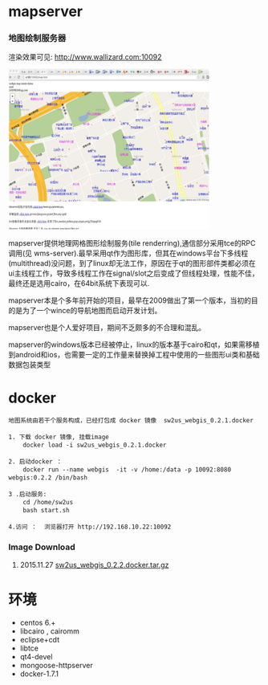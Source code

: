 mapserver
=========

### 地图绘制服务器

渲染效果可见:  http://www.wallizard.com:10092
<div>
<img src="./doc/image01.jpg" width="400px" height="320px"/>
</div>
<p></p>

  mapserver提供地理网格图形绘制服务(tile renderring),通信部分采用tce的RPC调用(见 wms-server).最早采用qt作为图形库，但其在windows平台下多线程(multithread)没问题，到了linux却无法工作，原因在于qt的图形部件类都必须在ui主线程工作，导致多线程工作在signal/slot之后变成了但线程处理，性能不佳，最终还是选用cairo，在64bit系统下表现可以.
	
  mapserver本是个多年前开始的项目，最早在2009做出了第一个版本，当初的目的是为了一个wince的导航地图而启动开发计划。

  mapserver也是个人爱好项目，期间不乏颇多的不合理和混乱。
  
  mapserver的windows版本已经被停止，linux的版本基于cairo和qt，如果需移植到android和ios，也需要一定的工作量来替换掉工程中使用的一些图形ui类和基础数据包装类型

docker 
=====

	地图系统由若干个服务构成，已经打包成 docker 镜像  sw2us_webgis_0.2.1.docker 
	
	1. 下载 docker 镜像, 挂载image  
		docker load -i sw2us_webgis_0.2.1.docker
		
	2. 启动docker ： 
		docker run --name webgis  -it -v /home:/data -p 10092:8080  webgis:0.2.2 /bin/bash
		
	3 .启动服务: 
		cd /home/sw2us
		bash start.sh    

	4.访问 ：  浏览器打开 http://192.168.10.22:10092  
	

### Image Download
1. 2015.11.27 <a href="http://pan.baidu.com/s/1bn7cXVh">sw2us_webgis_0.2.2.docker.tar.gz</a>      

环境
====
* centos 6.+
* libcairo , cairomm
* eclipse+cdt
* libtce
* qt4-devel
* mongoose-httpserver
* docker-1.7.1
